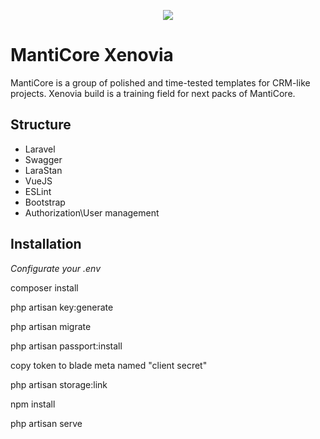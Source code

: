 <p align="center"><img src="https://user-images.githubusercontent.com/46904553/63501036-bd5faa00-c4ec-11e9-9ffc-3d5dcfb08762.jpg"></p>

# MantiCore Xenovia

MantiCore is a group of polished and time-tested templates for CRM-like projects. Xenovia build is a training field for next packs of MantiCore.

## Structure

<ul>
  <li>Laravel</li>
  <li>Swagger</li>
  <li>LaraStan</li>
  <li>VueJS</li>
  <li>ESLint</li>
  <li>Bootstrap</li>
  <li>Authorization\User management</li>
</ul>

## Installation

*Configurate your .env*

composer install

php artisan key:generate

php artisan migrate

php artisan passport:install

copy token to blade meta named "client secret"

php artisan storage:link

npm install

php artisan serve
